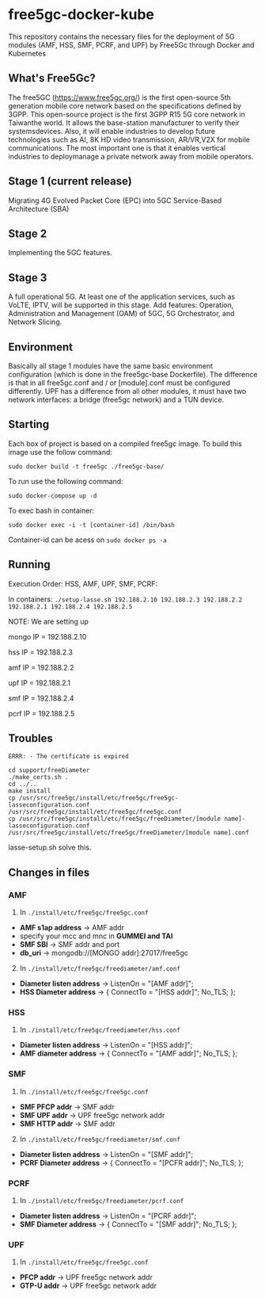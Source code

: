 # free5gc-docker-kube
This repository contains the necessary files for the deployment of 5G modules (AMF, HSS, SMF, PCRF, and UPF) by Free5Gc through Docker and Kubernetes

## What's Free5Gc?

The free5GC (https://www.free5gc.org/) is the first open-source 5th generation mobile core network based on the specifications defined by 3GPP. This open-source project is the first 3GPP R15 5G core network in Taiwanthe world. It allows the base-station manufacturer to verify their systemsdevices. Also, it will enable industries to develop future technologies such as AI, 8K HD video transmission, AR/VR,V2X for mobile communications. The most important one is that it enables vertical industries to deploymanage a private network away from mobile operators. 

## Stage 1 (current release)
Migrating 4G Evolved Packet Core (EPC) into 5GC Service-Based Architecture (SBA)

## Stage 2
Implementing the 5GC features.

## Stage 3
A full operational 5G. At least one of the application services, such as VoLTE, IPTV, will be supported in this stage. Add features: Operation, Administration and Management (OAM) of 5GC, 5G Orchestrator, and Network Slicing.

## Environment 

Basically all stage 1 modules have the same basic environment configuration (which is done in the free5gc-base Dockerfile). The difference is that in all free5gc.conf and / or [module].conf must be configured differently. UPF has a difference from all other modules, it must have two network interfaces: a bridge (free5gc network) and a TUN device.

## Starting
Each box of project is based on a compiled free5gc image. To build this image use the follow command:

``sudo docker build -t free5gc ./free5gc-base/``

To run use the following command:

``sudo docker-compose up -d``

To exec bash in container:

``sudo docker exec -i -t [container-id] /bin/bash``

Container-id can be acess on ``sudo docker ps -a``

## Running 

Execution Order: HSS, AMF, UPF, SMF, PCRF: 

In containers:
``./setup-lasse.sh 192.188.2.10 192.188.2.3 192.188.2.2 192.188.2.1 192.188.2.4 192.188.2.5``

NOTE: We are setting up

mongo IP = 192.188.2.10

hss IP = 192.188.2.3

amf IP = 192.188.2.2

upf IP = 192.188.2.1

smf IP = 192.188.2.4

pcrf IP = 192.188.2.5

## Troubles 

``ERRR: - The certificate is expired``

```
cd support/freeDiameter
./make_certs.sh .
cd ../..
make install
cp /usr/src/free5gc/install/etc/free5gc/free5gc-lasseconfiguration.conf /usr/src/free5gc/install/etc/free5gc/free5gc.conf
cp /usr/src/free5gc/install/etc/free5gc/freeDiameter/[module name]-lasseconfiguration.conf /usr/src/free5gc/install/etc/free5gc/freeDiameter/[module name].conf
```

lasse-setup.sh solve this.

## Changes in files
### AMF
1. In `./install/etc/free5gc/free5gc.conf`
 - **AMF s1ap address** -> AMF addr
 - specify your mcc and mnc in **GUMMEI and TAI**
 - **SMF SBI** -> SMF addr and port 
 - **db_uri** -> mongodb://[MONGO addr]:27017/free5gc
2. In `./install/etc/free5gc/freediameter/amf.conf`
 - **Diameter listen address** -> ListenOn = "[AMF addr]";
 - **HSS Diameter address** ->  { ConnectTo = "[HSS addr]"; No_TLS; };
### HSS
1. In `./install/etc/free5gc/freediameter/hss.conf`
 - **Diameter listen address** -> ListenOn = "[HSS addr]";
 - **AMF diameter address** -> { ConnectTo = "[AMF addr]"; No_TLS; };
### SMF
1. In `./install/etc/free5gc/free5gc.conf`
 - **SMF PFCP addr** -> SMF addr
 - **SMF UPF addr** -> UPF free5gc network addr
 - **SMF HTTP addr** ->  SMF addr
2. In `./install/etc/free5gc/freediameter/smf.conf`
 - **Diameter listen address** -> ListenOn = "[SMF addr]";
 - **PCRF Diameter address** ->  { ConnectTo = "[PCFR addr]"; No_TLS; };
### PCRF
1. In `./install/etc/free5gc/freediameter/pcrf.conf`
 - **Diameter listen address** -> ListenOn = "[PCRF addr]";
 - **SMF Diameter address** ->  { ConnectTo = "[SMF addr]"; No_TLS; };
### UPF
1. In `./install/etc/free5gc/free5gc.conf`
 - **PFCP addr** -> UPF free5gc network addr
 - **GTP-U addr** -> UPF free5gc network addr

